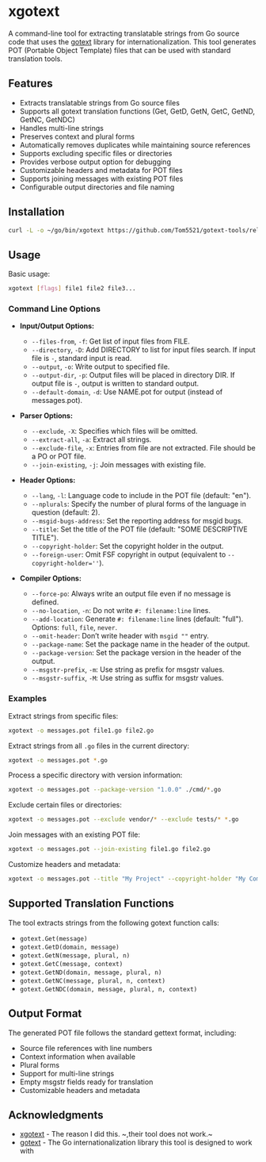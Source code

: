 # xgotext

A command-line tool for extracting translatable strings from Go source code that uses the [gotext](https://github.com/leonelquinteros/gotext) library for internationalization. This tool generates POT (Portable Object Template) files that can be used with standard translation tools.

## Features

- Extracts translatable strings from Go source files
- Supports all gotext translation functions (Get, GetD, GetN, GetC, GetND, GetNC, GetNDC)
- Handles multi-line strings
- Preserves context and plural forms
- Automatically removes duplicates while maintaining source references
- Supports excluding specific files or directories
- Provides verbose output option for debugging
- Customizable headers and metadata for POT files
- Supports joining messages with existing POT files
- Configurable output directories and file naming

## Installation

```bash
curl -L -o ~/go/bin/xgotext https://github.com/Tom5521/gotext-tools/releases/latest/download/xgotext-$(go env GOOS)-$(go env GOARCH)
```

## Usage

Basic usage:

```bash
xgotext [flags] file1 file2 file3...
```

### Command Line Options

- **Input/Output Options:**

  - `--files-from`, `-f`: Get list of input files from FILE.
  - `--directory`, `-D`: Add DIRECTORY to list for input files search. If input file is `-`, standard input is read.
  - `--output`, `-o`: Write output to specified file.
  - `--output-dir`, `-p`: Output files will be placed in directory DIR. If output file is `-`, output is written to standard output.
  - `--default-domain`, `-d`: Use NAME.pot for output (instead of messages.pot).

- **Parser Options:**

  - `--exclude`, `-X`: Specifies which files will be omitted.
  - `--extract-all`, `-a`: Extract all strings.
  - `--exclude-file`, `-x`: Entries from file are not extracted. File should be a PO or POT file.
  - `--join-existing`, `-j`: Join messages with existing file.

- **Header Options:**

  - `--lang`, `-l`: Language code to include in the POT file (default: "en").
  - `--nplurals`: Specify the number of plural forms of the language in question (default: 2).
  - `--msgid-bugs-address`: Set the reporting address for msgid bugs.
  - `--title`: Set the title of the POT file (default: "SOME DESCRIPTIVE TITLE").
  - `--copyright-holder`: Set the copyright holder in the output.
  - `--foreign-user`: Omit FSF copyright in output (equivalent to `--copyright-holder=''`).

- **Compiler Options:**
  - `--force-po`: Always write an output file even if no message is defined.
  - `--no-location`, `-n`: Do not write `#: filename:line` lines.
  - `--add-location`: Generate `#: filename:line` lines (default: "full"). Options: `full`, `file`, `never`.
  - `--omit-header`: Don’t write header with `msgid ""` entry.
  - `--package-name`: Set the package name in the header of the output.
  - `--package-version`: Set the package version in the header of the output.
  - `--msgstr-prefix`, `-m`: Use string as prefix for msgstr values.
  - `--msgstr-suffix`, `-M`: Use string as suffix for msgstr values.

### Examples

Extract strings from specific files:

```bash
xgotext -o messages.pot file1.go file2.go
```

Extract strings from all `.go` files in the current directory:

```bash
xgotext -o messages.pot *.go
```

Process a specific directory with version information:

```bash
xgotext -o messages.pot --package-version "1.0.0" ./cmd/*.go
```

Exclude certain files or directories:

```bash
xgotext -o messages.pot --exclude vendor/* --exclude tests/* *.go
```

Join messages with an existing POT file:

```bash
xgotext -o messages.pot --join-existing file1.go file2.go
```

Customize headers and metadata:

```bash
xgotext -o messages.pot --title "My Project" --copyright-holder "My Company" --msgid-bugs-address "bugs@example.com" file1.go file2.go
```

## Supported Translation Functions

The tool extracts strings from the following gotext function calls:

- `gotext.Get(message)`
- `gotext.GetD(domain, message)`
- `gotext.GetN(message, plural, n)`
- `gotext.GetC(message, context)`
- `gotext.GetND(domain, message, plural, n)`
- `gotext.GetNC(message, plural, n, context)`
- `gotext.GetNDC(domain, message, plural, n, context)`

## Output Format

The generated POT file follows the standard gettext format, including:

- Source file references with line numbers
- Context information when available
- Plural forms
- Support for multi-line strings
- Empty msgstr fields ready for translation
- Customizable headers and metadata

## Acknowledgments

- [xgotext](https://github.com/leonelquinteros/gotext/tree/master/cli/xgotext) - The reason I did this. ~,their tool does not work.~
- [gotext](https://github.com/leonelquinteros/gotext) - The Go internationalization library this tool is designed to work with
